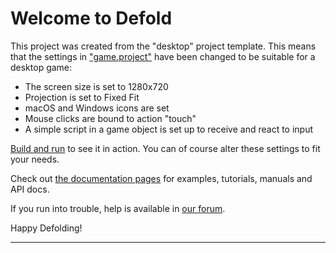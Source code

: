 # Welcome to Defold

This project was created from the "desktop" project template. This means that the settings in ["game.project"](defold://open?path=/game.project) have been changed to be suitable for a desktop game:

- The screen size is set to 1280x720
- Projection is set to Fixed Fit
- macOS and Windows icons are set
- Mouse clicks are bound to action "touch"
- A simple script in a game object is set up to receive and react to input

[Build and run](defold://project.build) to see it in action. You can of course alter these settings to fit your needs.

Check out [the documentation pages](https://defold.com/learn) for examples, tutorials, manuals and API docs.

If you run into trouble, help is available in [our forum](https://forum.defold.com).

Happy Defolding!

---
